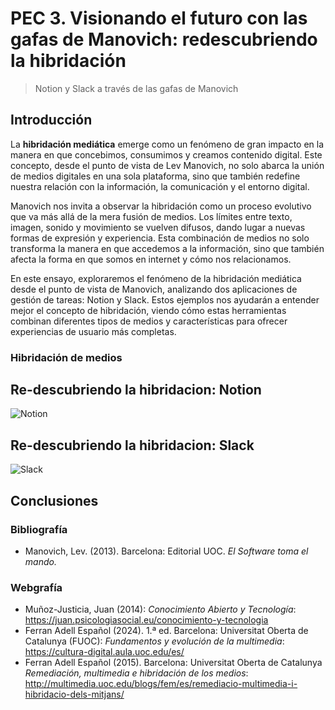 #  PEC 3. Visionando el futuro con las gafas de Manovich: redescubriendo la hibridación
 > Notion y Slack a través de las gafas de Manovich

## Introducción
La **hibridación mediática** emerge como un fenómeno de gran impacto en la manera en que concebimos, consumimos y creamos contenido digital. Este concepto, desde el punto de vista de Lev Manovich, no solo abarca la unión de medios digitales en una sola plataforma, sino que también redefine nuestra relación con la información, la comunicación y el entorno digital.

Manovich nos invita a observar la hibridación como un proceso evolutivo que va más allá de la mera fusión de medios. Los límites entre texto, imagen, sonido y movimiento se vuelven difusos, dando lugar a nuevas formas de expresión y experiencia. Esta combinación de medios no solo transforma la manera en que accedemos a la información, sino que también afecta la forma en que somos en internet y cómo nos relacionamos.

En este ensayo, exploraremos el fenómeno de la hibridación mediática desde el punto de vista de Manovich, analizando dos aplicaciones de gestión de tareas: Notion y Slack. Estos ejemplos nos ayudarán a entender mejor el concepto de hibridación, viendo cómo estas herramientas combinan diferentes tipos de medios y características para ofrecer experiencias de usuario más completas.

### Hibridación de medios

## Re-descubriendo la hibridacion: Notion
![Notion](https://i0.wp.com/get.site/wp-content/uploads/2021/10/notion-logo.png?ssl=1) 

## Re-descubriendo la hibridacion: Slack
![Slack](https://upload.wikimedia.org/wikipedia/commons/thumb/b/b9/Slack_Technologies_Logo.svg/498px-Slack_Technologies_Logo.svg.png) 


## Conclusiones

### Bibliografía
- Manovich, Lev. (2013). Barcelona: Editorial UOC. *El Software toma el mando.* 

### Webgrafía
- Muñoz-Justicia, Juan (2014): *Conocimiento Abierto y Tecnología*: https://juan.psicologiasocial.eu/conocimiento-y-tecnologia
- Ferran Adell Español (2024). 1.ª ed. Barcelona: Universitat Oberta de Catalunya (FUOC): *Fundamentos y evolución de la multimedia*: https://cultura-digital.aula.uoc.edu/es/
- Ferran Adell Español (2015). Barcelona: Universitat Oberta de Catalunya *Remediación, multimedia e hibridación de los medios*: http://multimedia.uoc.edu/blogs/fem/es/remediacio-multimedia-i-hibridacio-dels-mitjans/
